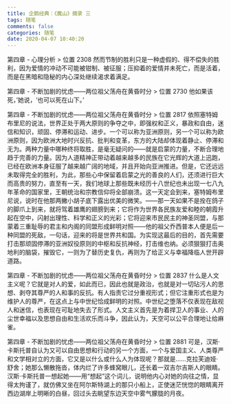 ```yaml
---
title: 企鹅经典：《魔山》摘录 三
tags: 随笔
comments: false
categories: 随笔
date: 2020-04-07 10:40:20
---
```

第四章 - 心理分析 > 位置 2308
然而节制的胜利只是一种虚假的、得不偿失的胜利，因为爱情的冲动不可能被钳制、被征服；压抑着的爱情并未死亡，而是活着，而是在黑暗和隐秘的内心深处继续渴求着满足。
<!--more-->
第四章 - 不断加剧的忧虑——两位祖父荡舟在黄昏时分 > 位置 2730
他如果该死，’她说，‘也可以死在山下。’

第四章 - 不断加剧的忧虑——两位祖父荡舟在黄昏时分 > 位置 2817
依照塞特姆布里尼的说法，世界正处于两大原则的争夺之中，即强权和正义，暴政和自由，迷信和知识，顽固、停滞和运动、进步。一个可以称为亚洲原则，另一个可以称为欧洲原则，因为欧洲大地时兴反抗、批判和变革，东方的大陆却体现着静止、停滞和无为。两种力量中哪种终将取胜，是毫无疑问的——就是启蒙的力量，不断合理地趋于完善的力量。因为人道精神正带动着越来越多的民族在它光辉的大道上迅跑，已经在欧洲本身征服了越来越广阔的地域，并且开始向亚洲推进。但是，它还远远未取得完全的胜利，为此，那些心中保留着启蒙之光的善良的人们，还须进行巨大而高贵的努力，直至有一天，我们地球上那些既未经历十八世纪也未出现一七八九年革命的国家里，王朝统治和宗教信仰将全部崩溃。这一天定会到来，塞特姆布里尼说，说时在他那两撇小胡子底下露出优美的微笑。——那一天如果不是拴在鸽子的脚爪上到来，就将驾着雄鹰的翅膀到来；它将作为世界各民族友爱和睦的朝霞升起在空中，闪射出理性、科学和正义的光彩；它将迎来市民民主的神圣同盟，与那蒙着三重耻辱的君主和内阁的同盟形成鲜明对照——他的祖父乔西普本人便是后一种同盟的死敌，一句话，迎来的将是世界共和国。为实现这最后的目的，首先需要打击那顽固停滞的亚洲奴役原则的中枢和反抗神经，打击维也纳。必须狠狠打击奥地利的脑袋，摧毁它，一则为了替历史复仇，再则为了给正义与幸福降临人世开辟道路。

第四章 - 不断加剧的忧虑——两位祖父荡舟在黄昏时分 > 位置 2837
什么是人文主义呢？它就是对人的爱，如此而已，因此也就是政治，也就是对一切玷污人的思想、剥夺其尊严的人和事的反抗。有人指责它过分重视形式；但它注重形式也是为维护人的尊严，在这点上与中世纪恰成鲜明的对照。中世纪之堕落不仅表现在敌视人和迷信，也表现在可耻地失去了形式。人文主义首先是为着捍卫人的事业、人的尘世幸福以及思想自由和生活欢乐而斗争，因此认为，天空可以公平合理地让给麻雀。

第四章 - 不断加剧的忧虑——两位祖父荡舟在黄昏时分 > 位置 2881
可是，汉斯·卡斯托普自认为又可以自由思想和行动的另一个方面，一个与爱国主义、人类尊严和文学相对立的方面，它又是以什么或什么人为体现呢？那就是……克拉芙迪娅·舒舍；她那么懒散拖沓，体内烂了许多蜂窝眼儿，还长着一双吉尔吉斯人的眼睛。汉斯·卡斯托普一想起她——用“想起”这个词儿，说明他内心对她的向往之情，显得太拘谨了，就仿佛又坐在阿尔斯特湖上的那只小船上，正使迷茫恍惚的眼睛离开西边湖岸上明晰的白昼，回过头去眺望东边天空中雾气朦胧的月夜。
